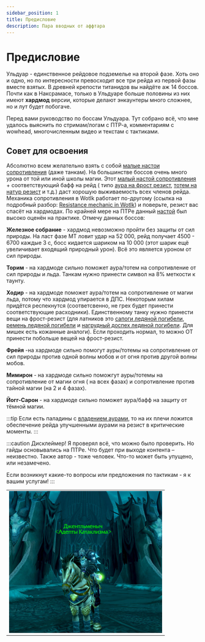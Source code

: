 ```yaml
---
sidebar_position: 1
title: Предисловие
description: Пара вводных от аффтара
---
```


# Предисловие #

Ульдуар - единственное рейдовое подземелье на второй фазе. Хоть оно и одно, но по интересности превосходит все три рейда
из
первой фазы вместе взятых. В древней крепости титанидов вы найдёте аж 14 боссов. Почти как в Наксрамасе, только в
Ульдуаре больше половины из них имеют **хардмод** версии, которые делают энкаунтеры много сложнее, но и лут будет
побогаче.

Перед вами руководство по боссам Ульдуара. Тут собрано всё, что мне удалось выяснить по стримам/логам с ПТР-а,
комментариям с wowhead, многочисленным видео и текстам с тактиками.

## Совет для освоения

Абсолютно всем желательно взять с собой [малые настои сопротивления](https://www.wowhead.com/wotlk/ru/item=44939)
(даже танкам). На большинстве боссов очень много урона от той или иной школы магии.
Этот [малый настой сопротивления](https://www.wowhead.com/wotlk/ru/item=44939) + соответствующий бафф на рейд (
типо [аура на фрост резист](https://www.wowhead.com/wotlk/ru/spell=48945), [тотем на натур резист](https://www.wowhead.com/wotlk/ru/spell=58749)
и т.д.) даст хорошую выживаемость всех членов рейда. Механика сопротивления в Wotlk работает по-другому (ссылка на
подробный
разбор: [Resistance mechanic in Wotlk](https://www.mmo-champion.com/threads/678418-Magic-Resistances-at-lvl-80)) и
поверьте, резист вас спасёт на хардмодах. По крайней мере на ПТРе
данный [настой](https://www.wowhead.com/wotlk/ru/item=44939) был высоко оценён на практике.
Отмечу данных боссов:

**Железное собрание** - хардмод невозможно пройти без защиты от сил <span className="dmg-nature">природы</span>. На ласт
фазе МТ ловит удар на 52 000, рейд получает 4500 - 6700 каждые 3 с, босс кидается шариком на 10 000 (этот шарик ещё
увеличивает входящий <span className="dmg-nature">природный</span> урон). Всё это является уроном от
сил <span className="dmg-nature">природы</span>.

**Торим** - на хардмоде сильно поможет аура/тотем на сопротивление от сил <span className="dmg-nature">природы</span>
и <span className="dmg-ice">льда</span>. Танкам нужно принести символ на 8% меткости к таунту.

**Ходир** - на хардмоде поможет аура/тотем на сопротивление от магии <span className="dmg-ice">льда</span>, потому что
хардмод упирается в ДПС. Некоторым хилам придётся респекнутся (соответсвенно, не грех будет принести соответствующие
расходники). Единственному танку нужно принести вещи на фрост-резист (для латников
это [сапоги ледяной погибели](https://www.wowhead.com/wotlk/ru/item=43588), [ремень ледяной погибели](https://www.wowhead.com/wotlk/ru/item=43587)
и [нагрудный доспех ледяной погибели](https://www.wowhead.com/wotlk/ru/item=43586). Для мишек есть кожанные аналоги).
Если проходить нормал, то можно ОТ принести побольше вещей на фрост-резист.

**Фрейя** -на хардмоде сильно помогут ауры/тотемы на сопротивление от сил <span className="dmg-nature">природы</span>
против одной волны мобов и от <span className="dmg-fire">огня</span> против другой волны мобов.

**Мимирон** - на хардмоде сильно поможгут ауры/тотемы на сопротивление от магии <span className="dmg-fire">огня</span> (
на
всех фазах) и сопротивление против <span className="dmg-arcane">тайной</span> магии (на 2 и 4 фазах).

**Йогг-Сарон** - на хардмоде сильно поможет аура/бафф на защиту от <span className="dmg-shadow">тёмной</span>
магии.

:::tip
Если есть паладины с [владением аурами](https://www.wowhead.com/wotlk/ru/spell=31821), то на их плечи
ложится обеспечение рейда улучшенными аурами на резист в критические моменты.
:::

:::caution
Дисклеймер! Я проверял всё, что можно было проверить. Но гайды основывались на ПТРе. Что будет при выходе контента –
неизвестно. Также автор - тоже человек. Что-то может быть упущено, или незамечено.

Если возникнут какие-то вопросы или предложения по тактикам - я к вашим услугам!
:::

|                                |
|:------------------------------:|
| ![Я](/img/ulduar/пробный1.jpg) |
